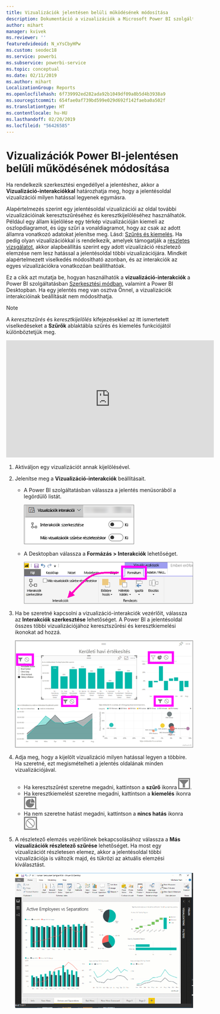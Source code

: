 ```yaml
---
title: Vizualizációk jelentésen belüli működésének módosítása
description: Dokumentáció a vizualizációk a Microsoft Power BI szolgáltatás jelentéseiben és a Power BI Desktop-jelentésekben előforduló interakcióiról.
author: mihart
manager: kvivek
ms.reviewer: ''
featuredvideoid: N_xYsCbyHPw
ms.custom: seodec18
ms.service: powerbi
ms.subservice: powerbi-service
ms.topic: conceptual
ms.date: 02/11/2019
ms.author: mihart
LocalizationGroup: Reports
ms.openlocfilehash: 6f739992ed282ada92b1049df09a8b5d4b3938a9
ms.sourcegitcommit: 654fae0af739bd599e029d692f142faeba0a502f
ms.translationtype: HT
ms.contentlocale: hu-HU
ms.lasthandoff: 02/20/2019
ms.locfileid: "56426585"
---
```

# <a name="change-how-visuals-interact-in-a-power-bi-report"></a>Vizualizációk Power BI-jelentésen belüli működésének módosítása
Ha rendelkezik szerkesztési engedéllyel a jelentéshez, akkor a **Vizualizáció-interakciókkal** határozhatja meg, hogy a jelentésoldal vizualizációi milyen hatással legyenek egymásra. 

Alapértelmezés szerint egy jelentésoldal vizualizációi az oldal további vizualizációinak keresztszűréséhez és keresztkijelöléséhez használhatók.
Például egy állam kijelölése egy térkép vizualizációján kiemeli az oszlopdiagramot, és úgy szűri a vonaldiagramot, hogy az csak az adott államra vonatkozó adatokat jelenítse meg.
Lásd: [Szűrés és kiemelés](power-bi-reports-filters-and-highlighting.md). Ha pedig olyan vizualizációkkal is rendelkezik, amelyek támogatják a [részletes vizsgálatot](consumer/end-user-drill.md), akkor alapbeállítás szerint egy adott vizualizáció részletező elemzése nem lesz hatással a jelentésoldal többi vizualizációjára. Mindkét alapértelmezett viselkedés módosítható azonban, és az interakciók az egyes vizualizációkra vonatkozóan beállíthatóak.

Ez a cikk azt mutatja be, hogyan használhatók a **vizualizáció-interakciók** a Power BI szolgáltatásban [Szerkesztési módban](service-interact-with-a-report-in-editing-view.md), valamint a Power BI Desktopban. Ha egy jelentés meg van osztva Önnel, a vizualizációk interakcióinak beállítását nem módosíthatja.

> [!NOTE]
> A *keresztszűrés* és *keresztkijelölés* kifejezésekkel az itt ismertetett viselkedéseket a **Szűrők** ablaktábla szűrés és kiemelés funkciójától különböztetjük meg.  
> 
> 

<iframe width="560" height="315" src="https://www.youtube.com/embed/N_xYsCbyHPw?list=PL1N57mwBHtN0JFoKSR0n-tBkUJHeMP2cP" frameborder="0" allowfullscreen></iframe>

1. Aktiváljon egy vizualizációt annak kijelölésével.  
2. Jelenítse meg a **Vizualizáció-interakciók** beállításait.
    - A Power BI szolgáltatásban válassza a jelentés menüsorából a legördülő listát.

       ![Vizualizáció-interakciók legördülő lista](media/service-reports-visual-interactions/power-bi-visual-interaction.png)

    - A Desktopban válassza a **Formázás > Interakciók** lehetőséget.

        ![Formátum, majd interakciók kiválasztása](media/service-reports-visual-interactions/pbi-visual-interaction-desktop.png)

3. Ha be szeretné kapcsolni a vizualizáció-interakciók vezérlőit, válassza az **Interakciók szerkesztése** lehetőséget. A Power BI a jelentésoldal összes többi vizualizációjához keresztszűrési és keresztkiemelési ikonokat ad hozzá.
   
    ![jelentés a bekapcsolt Vizualizációk interakcióival](media/service-reports-visual-interactions/power-bi-icons-on.png)
3. Adja meg, hogy a kijelölt vizualizáció milyen hatással legyen a többire.  Ha szeretné, ezt megismételheti a jelentés oldalának minden vizualizációjával.
   
   * Ha keresztszűrést szeretne megadni, kattintson a **szűrő** ikonra ![szűrő ikon](media/service-reports-visual-interactions/pbi-filter-icon-outlined.png).
   * Ha keresztkiemelést szeretne megadni, kattintson a **kiemelés** ikonra ![kiemelés ikon](media/service-reports-visual-interactions/pbi-highlight-icon-outlined.png).
   * Ha nem szeretne hatást megadni, kattintson a **nincs hatás** ikonra ![nincs hatás ikon](media/service-reports-visual-interactions/pbi-noimpact-icon-outlined.png).

4. A részletező elemzés vezérlőinek bekapcsolásához válassza a **Más vizualizációk részletező szűrése** lehetőséget.  Ha most egy vizualizációt részletesen elemez, akkor a jelentésoldal többi vizualizációja is változik majd, és tükrözi az aktuális elemzési kiválasztást. 

   ![vizsgálat vezérlők bekapcsolását bemutató videó](media/service-reports-visual-interactions/drill2.gif)

